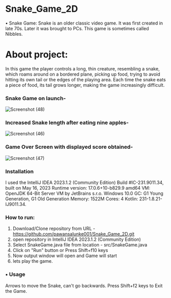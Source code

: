 # Snake_Game_2D
• Snake Game: Snake is an older classic video game. It was first created in late 70s. Later it was brought to PCs. This game is sometimes called Nibbles.

# About project: 
In this game the player controls a long, thin creature, resembling a snake, which roams around on a
bordered plane, picking up food, trying to avoid hitting its own tail or the edges of the playing area. Each time
the snake eats a piece of food, its tail grows longer, making the game increasingly difficult.
### Snake Game on launch-

![Screenshot (48)](https://github.com/pawansalunke001/Snake_Game_2D/assets/133101693/e596556b-e8d3-443b-8c1d-9058f2754dda)


### Increased Snake length after eating nine apples-

![Screenshot (46)](https://github.com/pawansalunke001/Snake_Game_2D/assets/133101693/324b6aba-c4e6-4667-95c6-22528de0a7a6)


### Game Over Screen with displayed score obtained-

![Screenshot (47)](https://github.com/pawansalunke001/Snake_Game_2D/assets/133101693/424d1cc0-da66-4ca1-a1ff-61963c17a693)



### Installation
I used the IntelliJ IDEA 2023.1.2 (Community Edition)
Build #IC-231.9011.34, built on May 16, 2023
Runtime version: 17.0.6+10-b829.9 amd64
VM: OpenJDK 64-Bit Server VM by JetBrains s.r.o.
Windows 10.0
GC: G1 Young Generation, G1 Old Generation
Memory: 1522M
Cores: 4
Kotlin: 231-1.8.21-IJ9011.34.

### How to run:
1. Download/Clone repository from URL - https://github.com/pawansalunke001/Snake_Game_2D.git
2. open repository in IntelliJ IDEA 2023.1.2 (Community Edition)
3. Select SnakeGame.java file from location - src/SnakeGame.java
4. Click on "Run" button or Press Shift+f10 keys
5. Now output window will open and Game will start
6. lets play the game.

### • Usage
Arrows to move the Snake, can't go backwards. Press Shift+f2 keys to Exit the Game.


